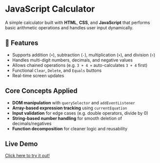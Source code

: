 # JavaScript Calculator

A simple calculator built with **HTML**, **CSS**, and **JavaScript** that performs basic arithmetic operations and handles user input dynamically.

## 🔹 Features

- Supports addition (`+`), subtraction (`-`), multiplication (`×`), and division (`÷`)
- Handles multi-digit numbers, decimals, and negative values
- Allows chained operations (e.g. `3 + 4 ×` auto-calculates `3 + 4` first)
- Functional `Clear`, `Delete`, and `Equals` buttons
- Real-time screen updates

## Core Concepts Applied

- **DOM manipulation** with `querySelector` and `addEventListener`
- **Array-based expression tracking** using `currentEquation`
- **Input validation** for edge cases (e.g. double operators, divide by 0)
- **String-based number handling** for smooth deletion of decimals/negatives
- **Function decomposition** for cleaner logic and reusability

## Live Demo
[Click here to try it out!](https://farouqii.github.io/calculator)